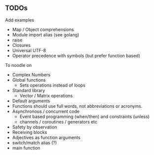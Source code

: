 
TODOs
--------

Add examples
- Map / Object comprehensions
- Module import alias (see golang)
- raise
- Closures
- Universal UTF-8
- Operator precedence with symbols (but prefer function based)

To noodle on
- Complex Numbers
- Global functions
  - Sets operations instead of loops
- Standard library
  - Vector / Matrix operations
- Default arguments
- Functions should use full words, not abbreviations or acronyms.
- Asynchronous / concurrent code
  - Event based programming (when/then) and constraints (unless)
  - channels / coroutines / generators etc
- Safety by observation
- Receiving blocks
- Adjectives as function arguments
- switch/match alias (?)
- main function
